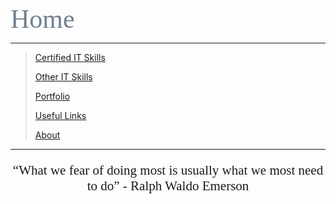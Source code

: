 <span style="font-family:Papyrus; font-size:3em; color:SlateGray;">Home</span>

---

> [Certified IT Skills](certified_skills.md)
>
> [Other IT Skills](other_skills.md)
>
> [Portfolio](portfolio.md)
>
> [Useful Links](links.md)
> 
> [About](about.md)

---

<center>
<span style="font-family:Papyrus; font-size:1.5em;">
  <p><q>What we fear of doing most is usually what we most need to do</q> - Ralph Waldo Emerson</p>
</span>
</center>
